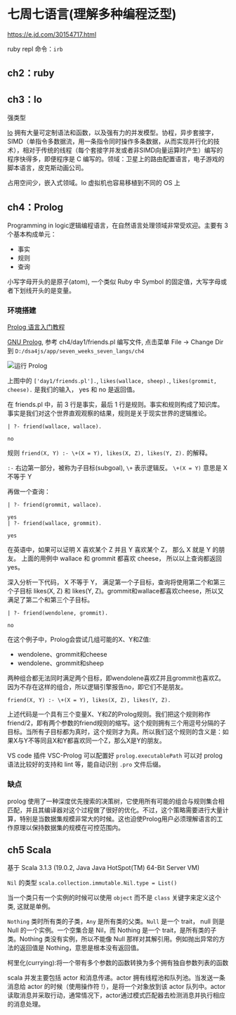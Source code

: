 # 七周七语言(理解多种编程泛型)

https://e.jd.com/30154717.html

ruby repl 命令：`irb`

## ch2：ruby

## ch3：Io

强类型

[Io](https://iolanguage.org) 拥有大量可定制语法和函数，以及强有力的并发模型。协程，异步套接字，SIMD（单指令多数据流，用一条指令同时操作多条数据，从而实现并行化的技术），相对于传统的线程（每个套接字并发或者非SIMD向量运算时产生）编写的程序快得多，即便程序是 C 编写的。领域：卫星上的路由配置语言，电子游戏的脚本语言，皮克斯动画公司。

占用空间少，嵌入式领域。Io 虚拟机也容易移植到不同的 OS 上

## ch4：Prolog

Programming in logic逻辑编程语言，在自然语言处理领域非常受欢迎。主要有 3 个基本构成单元：

- 事实
- 规则
- 查询

小写字母开头的是原子(atom), 一个类似 Ruby 中 Symbol 的固定值，大写字母或者下划线开头的是变量。

### 环境搭建

[Prolog 语言入门教程](https://ruanyifeng.com/blog/2019/01/prolog.html)

[GNU Prolog](http://gprolog.org/#download), 参考 ch4/day1/friends.pl 编写文件, 点击菜单 File -> Change Dir 到 `D:/dsa4js/app/seven_weeks_seven_langs/ch4`

![运行 Prolog](https://git-hexo-blog.oss-cn-beijing.aliyuncs.com/gnu_prolog.png)

上图中的 `['day1/friends.pl'].`, `likes(wallace, sheep).`, `likes(grommit, cheese).` 是我们的输入， yes 和 no 是返回值。

在 friends.pl 中，前 3 行是事实，最后 1 行是规则。事实和规则构成了知识库。事实是我们对这个世界直观观察的结果，规则是关于现实世界的逻辑推论。

```
| ?- friend(wallace, wallace).

no
```

规则 `friend(X, Y) :- \+(X = Y), likes(X, Z), likes(Y, Z).` 的解释。

`:-` 右边第一部分，被称为子目标(subgoal), `\+` 表示逻辑反。 `\+(X = Y)` 意思是 X 不等于 Y

再做一个查询：

```
| ?- friend(grommit, wallace).

yes
| ?- friend(wallace, grommit).

yes
```

在英语中，如果可以证明 X 喜欢某个 Z 并且 Y 喜欢某个 Z， 那么 X 就是 Y 的朋友。 上面的用例中 wallace 和 grommit 都喜欢 cheese， 所以以上查询都返回 yes。

深入分析一下代码， X 不等于 Y， 满足第一个子目标，查询将使用第二个和第三个子目标 likes(X, Z) 和 likes(Y, Z)。grommit和wallace都喜欢cheese，所以又满足了第二个和第三个子目标。

```
| ?- friend(wendolene, grommit).

no
```

在这个例子中，Prolog会尝试几组可能的X、Y和Z值:
- wendolene、grommit和cheese
- wendolene、grommit和sheep

两种组合都无法同时满足两个目标，即wendolene喜欢Z并且grommit也喜欢Z。因为不存在这样的组合，所以逻辑引擎报告no，即它们不是朋友。

```
friend(X, Y) :- \+(X = Y), likes(X, Z), likes(Y, Z).
```

上述代码是一个具有三个变量X、Y和Z的Prolog规则。我们把这个规则称作friend/2，即有两个参数的friend规则的缩写。这个规则拥有三个用逗号分隔的子目标。当所有子目标都为真时，这个规则才为真。所以我们这个规则的含义是：如果X与Y不等同且X和Y都喜欢同一个Z，那么X是Y的朋友。

VS code 插件 VSC-Prolog 可以配置好 `prolog.executablePath` 可以对 prolog 语法比较好的支持和 lint 等，能自动识别 `.pro` 文件后缀。

### 缺点

prolog 使用了一种深度优先搜索的决策树，它使用所有可能的组合与规则集合相匹配，并且其编译器对这个过程做了很好的优化。不过，这个策略需要进行大量计算，特别是当数据集规模非常大的时候。这也迫使Prolog用户必须理解语言的工作原理以保持数据集的规模在可控范围内。

## ch5 Scala

基于 Scala 3.1.3 (19.0.2, Java Java HotSpot(TM) 64-Bit Server VM)

`Nil` 的类型 `scala.collection.immutable.Nil.type = List()`

当一个类只有一个实例的时候可以使用 `object` 而不是 `class` 关键字来定义这个类, 这就是单例。

`Nothing` 类时所有类的子类，`Any` 是所有类的父类。`Null` 是一个 trait， null 则是 Null 的一个实例。一个空集合是 Nil，而 Nothing 是一个 trait，是所有类的子类。Nothing 类没有实例，所以不能像 Null 那样对其解引用。例如抛出异常的方法的返回值是 Nothing，意思是根本没有返回值。

柯里化(currying):将一个带有多个参数的函数转换为多个拥有独自参数列表的函数

scala 并发主要包括 actor 和消息传递。actor 拥有线程池和队列池。当发送一条消息给 actor 的时候（使用操作符 !），是将一个对象放到该 actor 队列中。actor 读取消息并采取行动，通常情况下，actor通过模式匹配器去检测消息并执行相应的消息处理。
